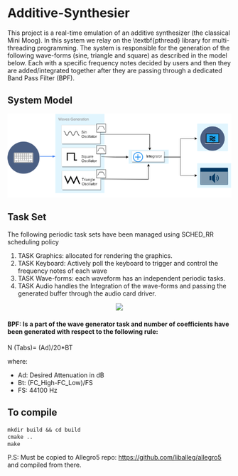 # Additive-Synthesier


This project is a real-time emulation of an additive synthesizer (the classical Mini Moog). In this system we relay on the \textbf{pthread} library for multi-threading programming. The system is responsible for the generation of the following wave-forms (sine, triangle and square) as described in the model below. Each with a specific frequency notes decided by users and then they are added/integrated together after they are passing through a dedicated Band Pass Filter (BPF).

## System Model
<p align="center"> <img  src="img/SystemDesign.png"> </p>

## Task Set
The following periodic task sets have been managed using SCHED_RR scheduling policy
1. TASK Graphics: allocated for rendering the graphics.
2. TASK Keyboard: Actively poll the keyboard to trigger and control the frequency notes of each wave
3. TASK Wave-forms: each waveform has an independent periodic tasks.
4. TASK Audio handles the Integration of the wave-forms and passing the generated buffer through the audio card driver.

<p align="center"> <img  src="img/demo.gif"> </p>

#### BPF: Is a part of the wave generator task and number of coefficients have been generated with respect to the following rule:

N (Tabs)= (Ad)/20*BT

where:
* Ad: Desired Attenuation in dB
* Bt: (FC_High-FC_Low)/FS
* FS: 44100 Hz

## To compile
```
mkdir build && cd build
cmake ..
make
```
P.S: Must be copied to Allegro5 repo: https://github.com/liballeg/allegro5 and compiled from there.
